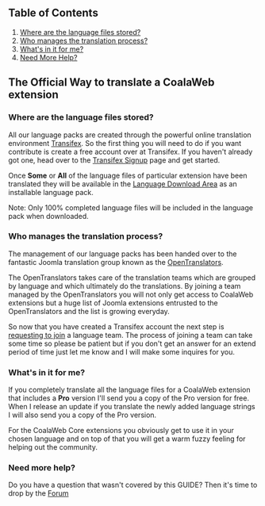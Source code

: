 ## Table of Contents
1.  [Where are the language files stored?](#stored)
2.  [Who manages the translation process?](#process)
3.  [What's in it for me?](#returns)
4.  [Need More Help?](#more-help)

## <a class="doc-top" name="official"></a> The Official Way to translate a CoalaWeb extension

### <a name="stored"></a>Where are the language files stored?

All our language packs are created through the powerful online translation environment [Transifex](https://www.transifex.com). So the first thing you will need to do if you want contribute is create a free account over at Transifex. If you haven't already got one, head over to the [Transifex Signup](https://www.transifex.com/signup) page and get started.

Once **Some** or **All** of the language files of particular extension have been translated they will be available in the [Language Download Area](http://coalaweb.com/downloads/language-packs/joomla-extensions) as an installable language pack.

<div class="uk-alert">Note: Only 100% completed language files will be included in the language pack when downloaded.</div>

### <a name="process"></a>Who manages the translation process?

The management of our language packs has been handed over to the fantastic Joomla translation group known as the [OpenTranslators](http://opentranslators.org/).

The OpenTranslators takes care of the translation teams which are grouped by language and which ultimately do the translations. By joining a team managed by the OpenTranslators you will not only get access to CoalaWeb extensions but a huge list of Joomla extensions entrusted to the OpenTranslators and the list is growing everyday.

So now that you have created a Transifex account the next step is [requesting to join](https://opentranslators.transifex.com/organization/opentranslators/dashboard/coalaweb-contact) a language team. The process of joining a team can take some time so please be patient but if you don't get an answer for an extend period of time just let me know and I will make some inquires for you.

### <a name="returns"></a>What's in it for me?

If you completely translate all the language files for a CoalaWeb extension that includes a **Pro** version I'll send you a copy of the Pro version for free. When I release an update if you translate the newly added language strings I will also send you a copy of the Pro version.

For the CoalaWeb Core extensions you obviously get to use it in your chosen language and on top of that you will get a warm fuzzy feeling for helping out the community.

### <a name="more-help"></a> Need more help?

<div class="uk-alert">Do you have a question that wasn't covered by this GUIDE? Then it's time to drop by the <a href="http://coalaweb.com/forum/index" target="_self">Forum</a></div>